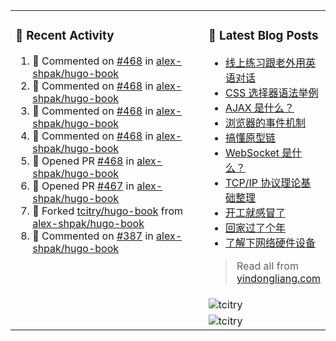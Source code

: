 <table width="960px">
<tr>
<td valign="top" rowspan="3" width="450px">

### 🚀 Recent Activity

<!--RECENT_ACTIVITY:start-->
1. 💬 Commented on [#468](https://github.com/alex-shpak/hugo-book/pull/468#issuecomment-1202477605) in [alex-shpak/hugo-book](https://github.com/alex-shpak/hugo-book)
2. 💬 Commented on [#468](https://github.com/alex-shpak/hugo-book/pull/468#issuecomment-1202444271) in [alex-shpak/hugo-book](https://github.com/alex-shpak/hugo-book)
3. 💬 Commented on [#468](https://github.com/alex-shpak/hugo-book/pull/468#issuecomment-1202395719) in [alex-shpak/hugo-book](https://github.com/alex-shpak/hugo-book)
4. 💬 Commented on [#468](https://github.com/alex-shpak/hugo-book/pull/468#issuecomment-1202340373) in [alex-shpak/hugo-book](https://github.com/alex-shpak/hugo-book)
5. 💪 Opened PR [#468](https://github.com/alex-shpak/hugo-book/pull/468) in [alex-shpak/hugo-book](https://github.com/alex-shpak/hugo-book)
6. 💪 Opened PR [#467](https://github.com/alex-shpak/hugo-book/pull/467) in [alex-shpak/hugo-book](https://github.com/alex-shpak/hugo-book)
7. 🔱 Forked [tcitry/hugo-book](https://github.com/tcitry/hugo-book) from [alex-shpak/hugo-book](https://github.com/alex-shpak/hugo-book)
8. 💬 Commented on [#387](https://github.com/alex-shpak/hugo-book/pull/387#issuecomment-1189150193) in [alex-shpak/hugo-book](https://github.com/alex-shpak/hugo-book)
<!--RECENT_ACTIVITY:end-->

</td>
<td valign="top">

### 📝 Latest Blog Posts

<!-- BLOG-POST-LIST:START -->
- [线上练习跟老外用英语对话](https://yindongliang.com/posts/practice-talking-with-english-speaking-person-online/)
- [CSS 选择器语法举例](https://yindongliang.com/posts/css-selector-syntax/)
- [AJAX 是什么？](https://yindongliang.com/posts/what-is-AJAX/)
- [浏览器的事件机制](https://yindongliang.com/posts/browser-event/)
- [搞懂原型链](https://yindongliang.com/posts/prototype-chain/)
- [WebSocket 是什么？](https://yindongliang.com/posts/what-is-websocket/)
- [TCP/IP 协议理论基础整理](https://yindongliang.com/posts/tcpip-questions/)
- [开工就感冒了](https://yindongliang.com/posts/catch-a-cold-when-start-work/)
- [回家过了个年](https://yindongliang.com/posts/this-year-go-home/)
- [了解下网络硬件设备](https://yindongliang.com/posts/network-hardware-device/)
<!-- BLOG-POST-LIST:END -->

> Read all from [yindongliang.com](https://yindongliang.com)

</td>
</tr>
<tr><td><img align="center" src="https://github-readme-stats.vercel.app/api?username=tcitry&show_icons=true&locale=en" alt="tcitry" /></td></tr>
<tr><td><img align="center" src="https://github-readme-streak-stats.herokuapp.com/?user=tcitry&" alt="tcitry" /></td></tr>

</table>

